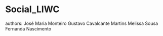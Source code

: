# Social_LIWC
authors: José Maria Monteiro 
         Gustavo Cavalcante Martins
         Melissa Sousa
         Fernanda Nascimento
